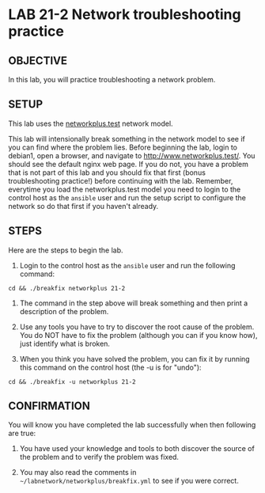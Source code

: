# LAB 21-2 Network troubleshooting practice

## OBJECTIVE

In this lab, you will practice troubleshooting a network problem.

## SETUP
This lab uses the [networkplus.test](https://github.com/dmbrownlee/demo/blob/main/networkplus/labfiles/README.md) network model.

This lab will intensionally break something in the network model to see if you can find where the problem lies.  Before beginning the lab, login to debian1, open a browser, and navigate to http://www.networkplus.test/.  You should see the default nginx web page.  If you do not, you have a problem that is not part of this lab and you should fix that first (bonus troubleshooting practice!) before continuing with the lab.  Remember, everytime you load the networkplus.test model you need to login to the control host as the ```ansible``` user and run the setup script to configure the network so do that first if you haven't already.

## STEPS

Here are the steps to begin the lab.

1. Login to the control host as the ```ansible``` user and run the following command:

  ```
  cd && ./breakfix networkplus 21-2
  ```

1. The command in the step above will break something and then print a description of the problem.

1. Use any tools you have to try to discover the root cause of the problem.  You do NOT have to fix the problem (although you can if you know how), just identify what is broken.

1.  When you think you have solved the problem, you can fix it by running this command on the control host (the -u is for "undo"):

  ```
  cd && ./breakfix -u networkplus 21-2
  ```

## CONFIRMATION

You will know you have completed the lab successfully when then following are
true:

1. You have used your knowledge and tools to both discover the source of the problem and to verify the problem was fixed.

1. You may also read the comments in ```~/labnetwork/networkplus/breakfix.yml``` to see if you were correct.
